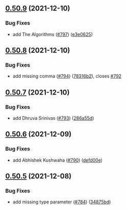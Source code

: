 ## [0.50.9](https://github.com/EddieHubCommunity/LinkFree/compare/v0.50.8...v0.50.9) (2021-12-10)


### Bug Fixes

* add The Algorithms ([#797](https://github.com/EddieHubCommunity/LinkFree/issues/797)) ([e3e0625](https://github.com/EddieHubCommunity/LinkFree/commit/e3e062501a00c4431af7642ad422a30d233550f4))



## [0.50.8](https://github.com/EddieHubCommunity/LinkFree/compare/v0.50.7...v0.50.8) (2021-12-10)


### Bug Fixes

* add missing comma ([#794](https://github.com/EddieHubCommunity/LinkFree/issues/794)) ([78316b2](https://github.com/EddieHubCommunity/LinkFree/commit/78316b2a1e85c1e0fa8ed470fb4be2e212cf5b28)), closes [#792](https://github.com/EddieHubCommunity/LinkFree/issues/792)



## [0.50.7](https://github.com/EddieHubCommunity/LinkFree/compare/v0.50.6...v0.50.7) (2021-12-10)


### Bug Fixes

* add Dhruva Srinivas ([#793](https://github.com/EddieHubCommunity/LinkFree/issues/793)) ([286a55d](https://github.com/EddieHubCommunity/LinkFree/commit/286a55d3870eb56781cfc01290758d1196adddc6))



## [0.50.6](https://github.com/EddieHubCommunity/LinkFree/compare/v0.50.5...v0.50.6) (2021-12-09)


### Bug Fixes

* add Abhishek Kushwaha ([#790](https://github.com/EddieHubCommunity/LinkFree/issues/790)) ([defd00e](https://github.com/EddieHubCommunity/LinkFree/commit/defd00e53cc576469d9425a521a81babebd81cf9))



## [0.50.5](https://github.com/EddieHubCommunity/LinkFree/compare/v0.50.4...v0.50.5) (2021-12-08)


### Bug Fixes

* add missing type parameter ([#784](https://github.com/EddieHubCommunity/LinkFree/issues/784)) ([34875bd](https://github.com/EddieHubCommunity/LinkFree/commit/34875bd16d97fcb90ea64b3e7743aeb266850e05))




